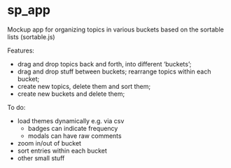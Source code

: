 # sp_app
Mockup app for organizing topics in various buckets based on the
sortable lists (sortable.js)

Features:
* drag and drop topics back and forth, into different ‘buckets’;
* drag and drop stuff between buckets; rearrange topics within each bucket;
* create new topics, delete them and sort them;
* create new buckets and delete them;

To do:
* load themes dynamically e.g. via csv
	* badges can indicate frequency
	* modals can have raw comments
* zoom in/out of bucket
* sort  entries within each bucket
* other small stuff
